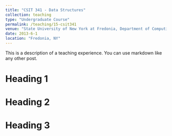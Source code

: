 ```yaml
---
title: "CSIT 341 - Data Structures"
collection: teaching
type: "Undergraduate Course"
permalink: /teaching/15-csit341
venue: "State University of New York at Fredonia, Department of Computing and Information Science"
date: 2013-6-1
location: "Fredonia, NY"
---
```


This is a description of a teaching experience. You can use markdown like any other post.

Heading 1
======

Heading 2
======

Heading 3
======


